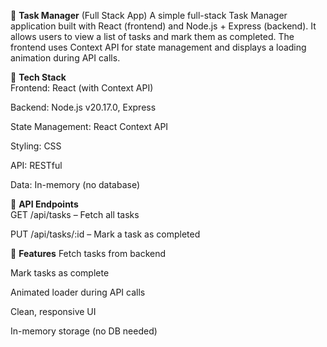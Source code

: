 📝 **Task Manager** (Full Stack App)
A simple full-stack Task Manager application built with React (frontend) and Node.js + Express (backend). It allows users to view a list of tasks and mark them as completed. The frontend uses Context API for state management and displays a loading animation during API calls.

🔧 **Tech Stack**   
Frontend: React (with Context API)

Backend: Node.js v20.17.0, Express

State Management: React Context API

Styling: CSS

API: RESTful

Data: In-memory (no database)


📡 **API Endpoints**  
GET /api/tasks – Fetch all tasks

PUT /api/tasks/:id – Mark a task as completed

🎨 **Features**
Fetch tasks from backend

Mark tasks as complete

Animated loader during API calls

Clean, responsive UI

In-memory storage (no DB needed)
